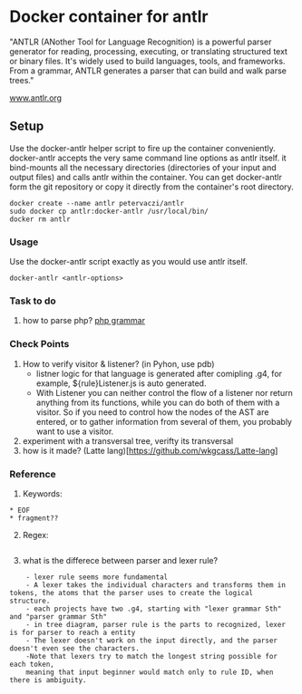 # Docker container for antlr

"ANTLR (ANother Tool for Language Recognition) is a powerful parser generator for reading, processing, executing, or translating structured text or binary files. It's widely used to build languages, tools, and frameworks. From a grammar, ANTLR generates a parser that can build and walk parse trees."

www.antlr.org

## Setup

Use the docker-antlr helper script to fire up the container conveniently. docker-antlr accepts the very same command line options as antlr itself. it bind-mounts all the necessary directories (directories of your input and output files) and calls antlr within the container. You can get docker-antlr form the git repository or copy it directly from the container's root directory.

```
docker create --name antlr petervaczi/antlr
sudo docker cp antlr:docker-antlr /usr/local/bin/
docker rm antlr
```

### Usage

Use the docker-antlr script exactly as you would use antlr itself.

```
docker-antlr <antlr-options>
```

### Task to do
1. how to parse php? [php grammar](https://github.com/antlr/grammars-v4/tree/master/php)


### Check Points

1. How to verify visitor & listener? (in Pyhon, use pdb)
	- listner logic for that language is generated after comipling .g4, for example, ${rule}Listener.js is auto generated.
	- With Listener you can neither control the flow of a listener nor return anything from its functions, while you can do both of them with a visitor. So if you need to control how the nodes of the AST are entered, or to gather information from several of them, you probably want to use a visitor.
2. experiment with a transversal tree, verifty its transversal
3. how is it made? (Latte lang)[https://github.com/wkgcass/Latte-lang]

### Reference

1. Keywords:

```
* EOF
* fragment??
```

2. Regex:

```

```

3. what is the differece between parser and lexer rule?
```
	- lexer rule seems more fundamental
	- A lexer takes the individual characters and transforms them in tokens, the atoms that the parser uses to create the logical structure.
	- each projects have two .g4, starting with "lexer grammar Sth" and "parser grammar Sth"
	- in tree diagram, parser rule is the parts to recognized, lexer is for parser to reach a entity
	- The lexer doesn't work on the input directly, and the parser doesn't even see the characters.
	-Note that lexers try to match the longest string possible for each token,
	meaning that input beginner would match only to rule ID, when there is ambiguity.
```